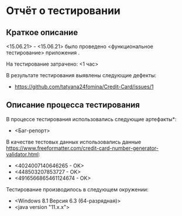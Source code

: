 # Отчёт о тестировании <Credit Card>

## Краткое описание

<15.06.21> - <15.06.21> было проведено <функциональное тестирование> приложения <Credit Card>.

На тестирование затрачено: <1 час>

В результате тестирования выявлены следующие дефекты:
* <https://github.com/tatyana24fomina/Credit-Card/issues/1>

## Описание процесса тестирования

В процессе тестирования использовались следующие артефакты*:
* <Баг-репорт>

В качестве тестовых данных использовались данные <https://www.freeformatter.com/credit-card-number-generator-validator.html>:
* <4024007140646265 - OK>
* <448503207853727 - OK>
* <4916566865461124674 - OK>

Тестирование производилось в следующем окружении:
* <Windows 8.1 Версия 6.3 (64-разрядная)>
* <java version "11.x.x">